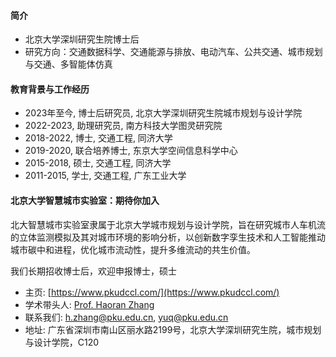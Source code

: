 #### 简介

- 北京大学深圳研究生院博士后
- 研究方向：交通数据科学、交通能源与排放、电动汽车、公共交通、城市规划与交通、多智能体仿真

#### 教育背景与工作经历 

- 2023年至今, 博士后研究员, 北京大学深圳研究生院城市规划与设计学院
- 2022-2023, 助理研究员, 南方科技大学图灵研究院
- 2018-2022, 博士, 交通工程, 同济大学
- 2019-2020, 联合培养博士, 东京大学空间信息科学中心
- 2015-2018, 硕士, 交通工程, 同济大学
- 2011-2015, 学士, 交通工程, 广东工业大学

#### 北京大学智慧城市实验室：期待你加入

北大智慧城市实验室隶属于北京大学城市规划与设计学院，旨在研究城市人车机流的立体监测模拟及其对城市环境的影响分析，以创新数字孪生技术和人工智能推动城市碳中和进程，优化城市流动性，提升多维流动的共生价值。

我们长期招收博士后，欢迎申报博士，硕士

- 主页: [https://www.pkudccl.com/](https://www.pkudccl.com/)
- 学术带头人: [Prof. Haoran Zhang](https://urban.pkusz.edu.cn/info/1013/3002.htm)
- 联系我们: h.zhang@pku.edu.cn, yuq@pku.edu.cn
- 地址: 广东省深圳市南山区丽水路2199号，北京大学深圳研究生院，城市规划与设计学院，C120
